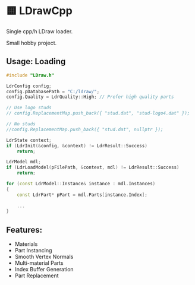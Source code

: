 # :yellow_square: LDrawCpp

Single cpp/h LDraw loader.

Small hobby project.

## Usage: Loading

```c++
#include "LDraw.h"

LdrConfig config;
config.pDatabasePath = "C:/ldraw/";
config.Quality = LdrQuality::High; // Prefer high quality parts

// Use logo studs
// config.ReplacementMap.push_back({ "stud.dat", "stud-logo4.dat" });

// No studs
//config.ReplacementMap.push_back({ "stud.dat", nullptr });

LdrState context;
if (LdrInit(&config, &context) != LdrResult::Success)
    return;

LdrModel mdl;
if (LdrLoadModel(pFilePath, &context, mdl) != LdrResult::Success)
    return;

for (const LdrModel::Instance& instance : mdl.Instances)
{
    const LdrPart* pPart = mdl.Parts[instance.Index];
    
    ...
}

```

## Features:

- Materials
- Part Instancing
- Smooth Vertex Normals
- Multi-material Parts
- Index Buffer Generation
- Part Replacement

